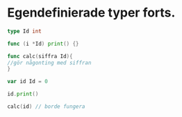 # Egendefinierade typer forts.

```go
type Id int

func (i *Id) print() {}

func calc(siffra Id){
//gör någonting med siffran
}

var id Id = 0

id.print()

calc(id) // borde fungera
```
